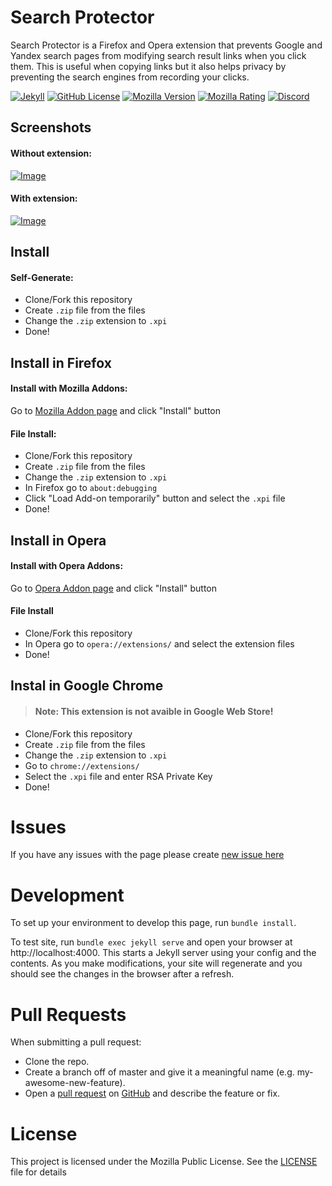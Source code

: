 # Search Protector
Search Protector is a Firefox and Opera extension that prevents Google and Yandex search pages from modifying search result links when you click them. This is useful when copying links but it also helps privacy by preventing the search engines from recording your clicks.

[![Jekyll](https://github.com/igorkowalczyk/search-protector/workflows/Jekyll/badge.svg)](https://igorkowalczyk.github.io/search-protector)
[![GitHub License](https://img.shields.io/github/license/igorkowalczyk/search-protector?color=%2334D058&logo=github&logoColor=959DA5&labelColor=24292E)](https://igorkowalczyk.github.io/search-protector)
[![Mozilla Version](https://img.shields.io/amo/v/search-protector?color=%2334D058&logo=firefox&labelColor=24292E)](https://igorkowalczyk.github.io/search-protector/add)
[![Mozilla Rating](https://img.shields.io/amo/stars/search-protector?&logo=firefox&labelColor=24292E)](https://igorkowalczyk.github.io/search-protector/add)
[![Discord](https://img.shields.io/discord/666599184844980224?color=%2334D058&logo=discord&logoColor=7289da&labelColor=24292E)](https://igorkowalczyk.github.io/majobot/server)

## Screenshots

#### Without extension:
[![Image](https://igorkowalczyk.github.io/search-protector/lib/readme/without.png)](https://igorkowalczyk.github.io/search-protector/add)

#### With extension:
[![Image](https://igorkowalczyk.github.io/search-protector/lib/readme/with.png)](https://igorkowalczyk.github.io/search-protector/add)



## Install

#### Self-Generate:
 - Clone/Fork this repository
 - Create `.zip` file from the files
 - Change the `.zip` extension to `.xpi`
 - Done!

## Install in Firefox
#### Install with Mozilla Addons:
Go to [Mozilla Addon page](https://addons.mozilla.org/en-US/firefox/addon/search-protector/) and click "Install" button

#### File Install:
 - Clone/Fork this repository
 - Create `.zip` file from the files
 - Change the `.zip` extension to `.xpi`
 - In Firefox go to `about:debugging`
 - Click "Load Add-on temporarily" button and select the `.xpi` file
 - Done!
 
## Install in Opera
#### Install with Opera Addons:
Go to [Opera Addon page](https://addons.opera.com/en/extensions/details/search-protector-protect-your-search) and click "Install" button

#### File Install
 - Clone/Fork this repository
 - In Opera go to `opera://extensions/` and select the extension files
 - Done!


## Instal in Google Chrome
> #### Note: This extension is not avaible in Google Web Store!

 - Clone/Fork this repository
 - Create `.zip` file from the files
 - Change the `.zip` extension to `.xpi`
 - Go to `chrome://extensions/`
 - Select the `.xpi` file and enter RSA Private Key
 - Done!

# Issues
If you have any issues with the page please create [new issue here](https://github.com/igorkowalczyk/search-protector/issues)

# Development
To set up your environment to develop this page, run `bundle install`.

To test site, run `bundle exec jekyll serve` and open your browser at http://localhost:4000. This starts a Jekyll server using your config and the contents. As you make modifications, your site will regenerate and you should see the changes in the browser after a refresh.

# Pull Requests
When submitting a pull request:

- Clone the repo.
- Create a branch off of master and give it a meaningful name (e.g. my-awesome-new-feature).
- Open a [pull request](https://github.com/igorkowalczyk/search-protector/pulls) on [GitHub](https://github.com) and describe the feature or fix.

# License
This project is licensed under the Mozilla Public License. See the [LICENSE](https://github.com/igorkowalczyk/search-protector/blob/master/license.md) file for details
